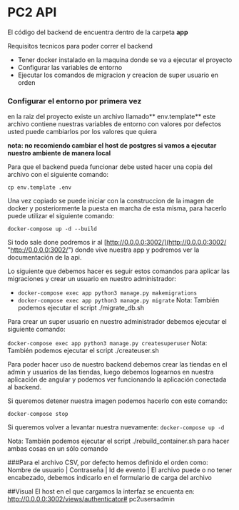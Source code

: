 # PC2 API

El código del backend de encuentra dentro de la carpeta **app**

Requisitos tecnicos para poder correr el backend
- Tener docker instalado en la maquina donde se va a ejecutar el proyecto
- Configurar las variables de entorno
- Ejecutar los comandos de migracion y creacion de super usuario en orden

### Configurar el entorno por primera vez
en la raiz del proyecto existe un archivo llamado** env.template** 
este archivo contiene nuestras variables de entorno con valores por defectos
usted puede cambiarlos por los valores que quiera

**nota: no recomiendo cambiar el host de postgres si vamos a ejecutar nuestro ambiente de manera local**

Para que el backend pueda funcionar debe usted hacer una copia del archivo con el siguiente comando:

`cp env.template .env`

Una vez copiado se puede iniciar con la construccion de la imagen de docker y posteriormente la puesta en marcha de esta misma, para hacerlo puede utilizar el siguiente comando:

`docker-compose up -d --build`


Si todo sale done podremos ir al [http://0.0.0.0:3002/](http://0.0.0.0:3002/ "http://0.0.0.0:3002/") donde vive nuestra app y podremos ver la documentación de la api.

Lo siguiente que debemos hacer es seguir estos comandos para aplicar las migraciones y crear un usuario en nuestro administrador:
- `docker-compose exec app python3 manage.py makemigrations`
- `docker-compose exec app python3 manage.py migrate`
Nota: También podemos ejecutar el script ./migrate_db.sh

Para crear un super usuario en nuestro administrador debemos ejecutar el siguiente comando:

`docker-compose exec app python3 manage.py createsuperuser`
Nota: También podemos ejecutar el script ./createuser.sh

Para poder hacer uso de nuestro backend debemos crear las tiendas en el admin y usuarios de las tiendas, luego debemos logearnos en nuestra aplicación de angular y podemos ver funcionando la aplicación conectada al backend.

Si queremos detener nuestra imagen podemos hacerlo con este comando:

`docker-compose stop`

Si queremos volver a levantar nuestra nuevamente:
`docker-compose up -d`

Nota: También podemos ejecutar el script ./rebuild_container.sh para hacer ambas cosas en un sólo comando

###Para el archivo CSV, por defecto hemos definido el orden como:
Nombre de usuario | Contraseña | Id de evento |
El archivo puede o no tener encabezado, debemos indicarlo en el formulario de carga del archivo

##Visual
El host en el que cargamos la interfaz se encuenta en:
http://0.0.0.0:3002/views/authenticator# pc2usersadmin
